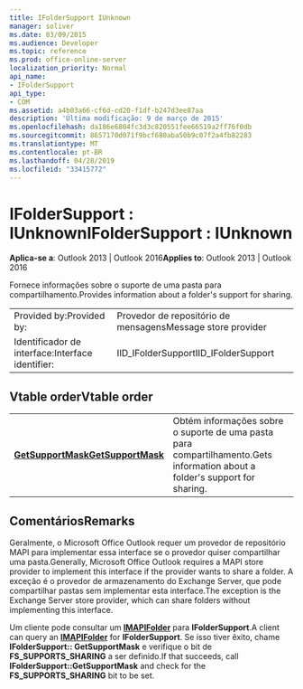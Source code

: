 ```yaml
---
title: IFolderSupport IUnknown
manager: soliver
ms.date: 03/09/2015
ms.audience: Developer
ms.topic: reference
ms.prod: office-online-server
localization_priority: Normal
api_name:
- IFolderSupport
api_type:
- COM
ms.assetid: a4b03a66-cf6d-cd20-f1df-b247d3ee87aa
description: 'Última modificação: 9 de março de 2015'
ms.openlocfilehash: da186e6804fc3d3c820551fee66519a2ff76f0db
ms.sourcegitcommit: 8657170d071f9bcf680aba50b9c07f2a4fb82283
ms.translationtype: MT
ms.contentlocale: pt-BR
ms.lasthandoff: 04/28/2019
ms.locfileid: "33415772"
---
```

# <a name="ifoldersupport--iunknown"></a><span data-ttu-id="e2d12-103">IFolderSupport : IUnknown</span><span class="sxs-lookup"><span data-stu-id="e2d12-103">IFolderSupport : IUnknown</span></span>

  
  
<span data-ttu-id="e2d12-104">**Aplica-se a**: Outlook 2013 | Outlook 2016</span><span class="sxs-lookup"><span data-stu-id="e2d12-104">**Applies to**: Outlook 2013 | Outlook 2016</span></span> 
  
<span data-ttu-id="e2d12-105">Fornece informações sobre o suporte de uma pasta para compartilhamento.</span><span class="sxs-lookup"><span data-stu-id="e2d12-105">Provides information about a folder's support for sharing.</span></span>
  
|||
|:-----|:-----|
|<span data-ttu-id="e2d12-106">Provided by:</span><span class="sxs-lookup"><span data-stu-id="e2d12-106">Provided by:</span></span>  <br/> |<span data-ttu-id="e2d12-107">Provedor de repositório de mensagens</span><span class="sxs-lookup"><span data-stu-id="e2d12-107">Message store provider</span></span>  <br/> |
|<span data-ttu-id="e2d12-108">Identificador de interface:</span><span class="sxs-lookup"><span data-stu-id="e2d12-108">Interface identifier:</span></span>  <br/> |<span data-ttu-id="e2d12-109">IID_IFolderSupport</span><span class="sxs-lookup"><span data-stu-id="e2d12-109">IID_IFolderSupport</span></span>  <br/> |
   
## <a name="vtable-order"></a><span data-ttu-id="e2d12-110">Vtable order</span><span class="sxs-lookup"><span data-stu-id="e2d12-110">Vtable order</span></span>

|||
|:-----|:-----|
|<span data-ttu-id="e2d12-111">**[GetSupportMask](ifoldersupport-getsupportmask.md)**</span><span class="sxs-lookup"><span data-stu-id="e2d12-111">**[GetSupportMask](ifoldersupport-getsupportmask.md)**</span></span> <br/> |<span data-ttu-id="e2d12-112">Obtém informações sobre o suporte de uma pasta para compartilhamento.</span><span class="sxs-lookup"><span data-stu-id="e2d12-112">Gets information about a folder's support for sharing.</span></span>  <br/> |
   
## <a name="remarks"></a><span data-ttu-id="e2d12-113">Comentários</span><span class="sxs-lookup"><span data-stu-id="e2d12-113">Remarks</span></span>

<span data-ttu-id="e2d12-114">Geralmente, o Microsoft Office Outlook requer um provedor de repositório MAPI para implementar essa interface se o provedor quiser compartilhar uma pasta.</span><span class="sxs-lookup"><span data-stu-id="e2d12-114">Generally, Microsoft Office Outlook requires a MAPI store provider to implement this interface if the provider wants to share a folder.</span></span> <span data-ttu-id="e2d12-115">A exceção é o provedor de armazenamento do Exchange Server, que pode compartilhar pastas sem implementar esta interface.</span><span class="sxs-lookup"><span data-stu-id="e2d12-115">The exception is the Exchange Server store provider, which can share folders without implementing this interface.</span></span>
  
<span data-ttu-id="e2d12-116">Um cliente pode consultar um **[IMAPIFolder](imapifolderimapicontainer.md)** para **IFolderSupport**.</span><span class="sxs-lookup"><span data-stu-id="e2d12-116">A client can query an **[IMAPIFolder](imapifolderimapicontainer.md)** for **IFolderSupport**.</span></span> <span data-ttu-id="e2d12-117">Se isso tiver êxito, chame **IFolderSupport:: GetSupportMask** e verifique o bit de **FS_SUPPORTS_SHARING** a ser definido.</span><span class="sxs-lookup"><span data-stu-id="e2d12-117">If that succeeds, call **IFolderSupport::GetSupportMask** and check for the **FS_SUPPORTS_SHARING** bit to be set.</span></span> 
  

